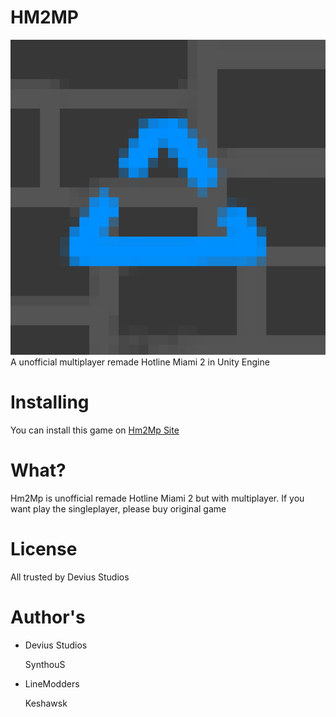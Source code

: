 # HM2MP
![Logo](Hm2MpLogo.png)
A unofficial multiplayer remade Hotline Miami 2 in Unity Engine

# Installing
You can install this game on [Hm2Mp Site](https://hm2mp.github.io)

# What?
Hm2Mp is unofficial remade Hotline Miami 2 but with multiplayer. If you want play the singleplayer, please buy original game

# License
All trusted by Devius Studios

# Author's
- Devius Studios

  SynthouS
- LineModders

  Keshawsk
